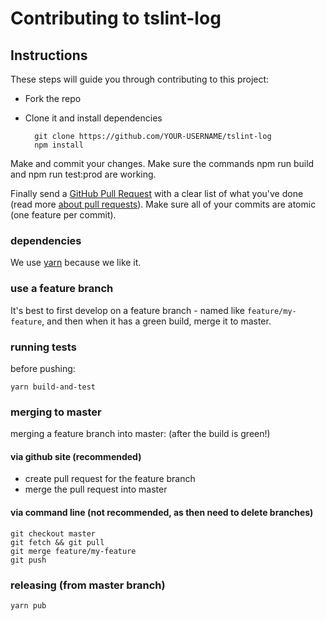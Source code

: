# Contributing to tslint-log

## Instructions

These steps will guide you through contributing to this project:

- Fork the repo
- Clone it and install dependencies

		git clone https://github.com/YOUR-USERNAME/tslint-log
		npm install

Make and commit your changes. Make sure the commands npm run build and npm run test:prod are working.

Finally send a [GitHub Pull Request](https://github.com/alexjoverm/tslint-log/compare?expand=1) with a clear list of what you've done (read more [about pull requests](https://help.github.com/articles/about-pull-requests/)). Make sure all of your commits are atomic (one feature per commit).

### dependencies

We use [yarn](https://yarnpkg.com/lang/en/docs/install) because we like it.

### use a feature branch

It's best to first develop on a feature branch - named like `feature/my-feature`, and then when it has a green build, merge it to master.

### running tests

before pushing:

`yarn build-and-test`

### merging to master

merging a feature branch into master: (after the build is green!)

#### via github site (recommended)

- create pull request for the feature branch
- merge the pull request into master

#### via command line (not recommended, as then need to delete branches)

```
git checkout master
git fetch && git pull
git merge feature/my-feature
git push
```

### releasing (from master branch)

`yarn pub`
